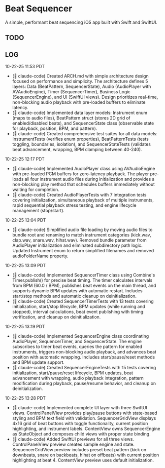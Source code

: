 # Beat Sequencer

A simple, performant beat sequencing iOS app built with Swift and SwiftUI.

## TODO

## LOG

10-22-25 11:53 PDT
- (🤖 claude-code) Created ARCH.md with simple architecture design focused on performance and simplicity. The architecture defines 5 layers: Data (BeatPattern, SequencerState), Audio (AudioPlayer with AVAudioEngine), Timer (SequencerTimer), Business Logic (SequencerEngine), and UI (SwiftUI views). Design prioritizes real-time, non-blocking audio playback with pre-loaded buffers to eliminate latency.
- (🤖 claude-code) Implemented data layer models: Instrument enum (maps to audio files), BeatPattern struct (stores 2D grid of enabled/disabled beats), and SequencerState class (observable state for playback, position, BPM, and pattern).
- (🤖 claude-code) Created comprehensive test suites for all data models: InstrumentTests (verifies enum properties), BeatPatternTests (tests toggling, boundaries, isolation), and SequencerStateTests (validates beat advancement, wrapping, BPM clamping between 40-240).

10-22-25 12:17 PDT
- (🤖 claude-code) Implemented AudioPlayer class using AVAudioEngine with pre-loaded PCM buffers for zero-latency playback. The player pre-loads all four instrument audio files during initialization and provides a non-blocking play method that schedules buffers immediately without waiting for completion.
- (🤖 claude-code) Created AudioPlayerTests with 7 integration tests covering initialization, simultaneous playback of multiple instruments, rapid sequential playback stress testing, and engine lifecycle management (stop/start).

10-22-25 13:04 PDT
- (🤖 claude-code) Simplified audio file loading by moving audio files to bundle root and renaming to match instrument categories (kick.wav, clap.wav, snare.wav, hihat.wav). Removed bundle parameter from AudioPlayer initialization and eliminated subdirectory path logic. Updated Instrument enum to return simplified filenames and removed audioFolderName property.

10-22-25 13:09 PDT
- (🤖 claude-code) Implemented SequencerTimer class using Combine's Timer.publish() for precise beat timing. The timer calculates intervals from BPM (60.0 / BPM), publishes beat events on the main thread, and supports dynamic BPM updates with automatic restart. Includes start/stop methods and automatic cleanup on deinitialization.
- (🤖 claude-code) Created SequencerTimerTests with 13 tests covering initialization, start/stop lifecycle, BPM updates (while running and stopped), interval calculations, beat event publishing with timing verification, and cleanup on deinitialization.

10-22-25 13:19 PDT
- (🤖 claude-code) Implemented SequencerEngine class coordinating AudioPlayer, SequencerTimer, and SequencerState. The engine subscribes to timer beat events, queries the pattern for enabled instruments, triggers non-blocking audio playback, and advances beat position with automatic wrapping. Includes start/pause/reset methods and BPM update support.
- (🤖 claude-code) Created SequencerEngineTests with 15 tests covering initialization, start/pause/reset lifecycle, BPM updates, beat advancement with wrapping, audio playback integration, pattern modification during playback, pause/resume behavior, and cleanup on deinitialization.

10-22-25 13:28 PDT
- (🤖 claude-code) Implemented complete UI layer with three SwiftUI views. ControlPanelView provides play/pause buttons with state-based styling and BPM text field with validation. SequencerGridView displays 4x16 grid of beat buttons with toggle functionality, current position highlighting, and instrument labels. ContentView owns SequencerEngine as StateObject and composes child views with proper state binding.
- (🤖 claude-code) Added SwiftUI previews for all three views. ControlPanelView preview creates sample engine and state. SequencerGridView preview includes preset beat pattern (kick on downbeats, snare on backbeats, hihat on offbeats) with current position highlighting at beat 4. ContentView preview uses default initialization.
